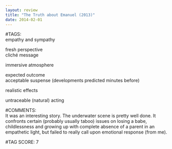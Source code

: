 ```yaml
---  
layout: review  
title: "The Truth about Emanuel (2013)"  
date: 2014-02-01  
---  
```

  
#TAGS:  
empathy and sympathy  
  
fresh perspective  
cliché message  
  
immersive atmosphere  
  
expected outcome  
acceptable suspense (developments predicted minutes before)  
  
realistic effects  
  
untraceable (natural) acting  
  
#COMMENTS:  
It was an interesting story. The underwater scene is pretty well done. It confronts certain (probably usually taboo) issues on losing a babe, childlessness and growing up with complete absence of a parent in an empathetic light, but failed to really call upon emotional response (from me).  
  
  
  
  
  
#TAG SCORE: 7  
